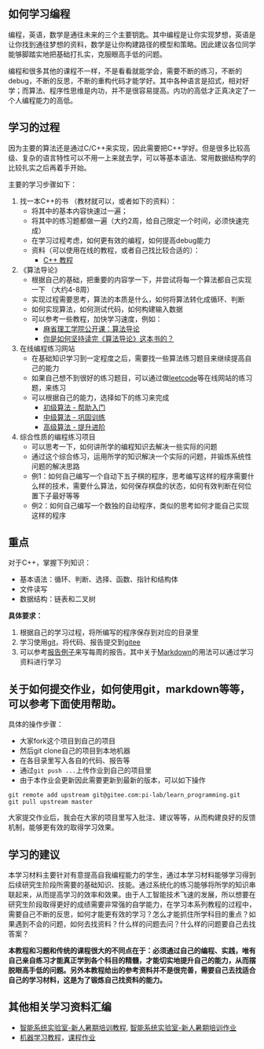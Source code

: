 ## 如何学习编程


编程，英语，数学是通往未来的三个主要钥匙。其中编程是让你实现梦想，英语是让你找到通往梦想的资料，数学是让你构建路径的模型和策略。因此建议各位同学能够脚踏实地把基础打扎实，克服眼高手低的问题。


编程和很多其他的课程不一样，不是看看就能学会，需要不断的练习，不断的debug，不断的反思，不断的重构代码才能学好。其中各种语言是招式，相对好学；而算法、程序性思维是内功，并不是很容易提高。内功的高低才正真决定了一个人编程能力的高低。



## 学习的过程

因为主要的算法还是通过C/C++来实现，因此需要把C++学好。但是很多比较高级、复杂的语言特性可以不用一上来就去学，可以等基本语法、常用数据结构学的比较扎实之后再着手开始。

主要的学习步骤如下：

1. 找一本C++的书 （教材就可以，或者如下的资料）：
	- 将其中的基本内容快速过一遍；
	- 将其中的练习题都做一遍（大约2周，给自己限定一个时间，必须快速完成）
	- 在学习过程考虑，如何更有效的编程，如何提高debug能力
	- 资料（可以使用在线的教程，或者自己找比较合适的）：
		- [C++ 教程](http://www.runoob.com/cplusplus/cpp-tutorial.html) 
2. 《算法导论》
    - 根据自己的基础，把重要的内容学一下，并尝试将每一个算法都自己实现一下 （大约4-8周）
    - 实现过程需要思考，算法的本质是什么，如何将算法转化成循环、判断
    - 如何实现算法，如何测试代码，如何构建输入数据
    - 可以参考一些教程，加快学习速度，例如：
         - [麻省理工学院公开课：算法导论](http://open.163.com/special/opencourse/algorithms.html)
         - [你是如何坚持读完《算法导论》这本书的？](https://www.zhihu.com/question/27744730)
3. 在线编程练习网站
    - 在基础知识学习到一定程度之后，需要找一些算法练习题目来继续提高自己的能力
    - 如果自己想不到很好的练习题目，可以通过做[leetcode](https://leetcode-cn.com/)等在线网站的练习题，来练习
    - 可以根据自己的能力，选择如下的练习来完成
    	- [初级算法 - 帮助入门](https://leetcode-cn.com/explore/interview/card/top-interview-questions-easy/)
    	- [中级算法 - 巩固训练](https://leetcode-cn.com/explore/interview/card/top-interview-questions-medium/)
    	- [高级算法 - 提升进阶](https://leetcode-cn.com/explore/interview/card/top-interview-questions-hard/)
4. 综合性质的编程练习项目
	- 可以思考一下，如何讲所学的编程知识去解决一些实际的问题
	- 通过这个综合练习，运用所学的知识解决一个实际的问题，并锻炼系统性问题的解决思路
	- 例1：如何自己编写一个自动下五子棋的程序，思考编写这样的程序需要什么样的技术，需要什么算法，如何保存棋盘的状态，如何有效判断在何位置下子最好等等
	- 例2：如何自己编写一个数独的自动程序，类似的思考如何才能自己实现这样的程序
	

## 重点

对于C++，掌握下列知识：

* 基本语法：循环、判断、选择、函数、指针和结构体
* 文件读写
* 数据结构：链表和二叉树


**具体要求：**

1. 根据自己的学习过程，将所编写的程序保存到对应的目录里
2. 学习使用[git](3_tools/git)，将代码、报告提交到[gitee](https://gitee.com)
3. 可以参考[报告例子](report/20190304_report_demo.md)来写每周的报告。其中关于[Markdown](3_tools/markdown)的用法可以通过学习资料进行学习



## 关于如何提交作业，如何使用git，markdown等等，可以参考下面使用帮助。

具体的操作步骤：

* 大家fork这个项目到自己的项目
* 然后git clone自己的项目到本地机器
* 在各目录里写入各自的代码、报告等
* 通过`git push ...`上传作业到自己的项目里
* 由于本作业会更新因此需要更新到最新的版本，可以如下操作
```
git remote add upstream git@gitee.com:pi-lab/learn_programming.git
git pull upstream master
```

大家提交作业后，我会在大家的项目里写入批注、建议等等，从而构建良好的反馈机制，能够更有效的取得学习效果。



## 学习的建议

本学习材料主要针对有意提高自我编程能力的学生，通过本学习材料能够学习得到后续研究生阶段所需要的基础知识、技能。通过系统化的练习能够将所学的知识串联起来，从而提高学习的效率和效果。由于人工智能技术飞速的发展，所以想要在研究生阶段取得更好的成绩需要非常强的自学能力，在学习本系列教程的过程中，需要自己不断的反思，如何才能更有效的学习？怎么才能抓住所学科目的重点？如果遇到不会的问题，如何去找资料？什么样的问题去问？什么样的问题要自己去找答案？

**本教程和习题和传统的课程很大的不同点在于：必须通过自己的编程、实践，唯有自己亲自练习才能真正学到各个科目的精髓，才能切实地提升自己的能力，从而摆脱眼高手低的问题。另外本教程给出的参考资料并不是很完善，需要自己去找适合自己的学习材料，这是为了锻炼自己找资料的能力。**



## 其他相关学习资料汇编

* [智能系统实验室-新人暑期培训教程](https://github.com/npupilab/SummerCamp2018), [智能系统实验室-新人暑期培训作业]([https://github.com/npupilab/SummerCamp2018Homework])
* [机器学习教程](https://gitee.com/pi-lab/machinelearning_notebook)，[课程作业](https://gitee.com/machinelearning2018/pr_homework)

